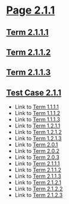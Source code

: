 # [Page 2.1.1](#page-211)

## [Term 2.1.1.1](#term-2111)

## [Term 2.1.1.2](#term-2112)

## [Term 2.1.1.3](#term-2113)

## [Test Case 2.1.1](#test-case-211)

*   Link to [Term 1.1.1.1](../../chapter-1/KEY-1/page-1-1-1.md#term-1111)
*   Link to [Term 1.1.1.2](../../chapter-1/KEY-1/page-1-1-1.md#term-1112)
*   Link to [Term 1.1.1.3](../../chapter-1/KEY-1/page-1-1-1.md#term-1113)
*   Link to [Term 1.2.1.1](../../chapter-1/KEY-1/page-1-2-1.md#term-1211)
*   Link to [Term 1.2.1.2](../../chapter-1/KEY-1/page-1-2-1.md#term-1212)
*   Link to [Term 1.2.1.3](../../chapter-1/KEY-1/page-1-2-1.md#term-1213)
*   Link to [Term 2.0.1](../page-2-0.md#term-201)
*   Link to [Term 2.0.2](../page-2-0.md#term-202)
*   Link to [Term 2.0.3](../page-2-0.md#term-203)
*   Link to [Term 2.1.1.1](#term-2111)
*   Link to [Term 2.1.1.2](#term-2112)
*   Link to [Term 2.1.1.3](#term-2113)
*   Link to [Term 2.1.2.1](./page-2-1-2.md#term-2121)
*   Link to [Term 2.1.2.2](./page-2-1-2.md#term-2122)
*   Link to [Term 2.1.2.3](./page-2-1-2.md#term-2123)
